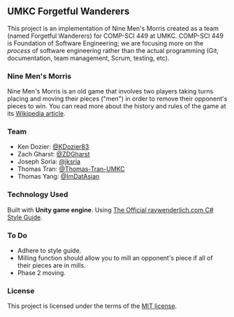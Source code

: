 ## UMKC Forgetful Wanderers
This project is an implementation of Nine Men's Morris created as a team (named Forgetful Wanderers) for COMP-SCI 449 at UMKC. COMP-SCI 449 is Foundation of Software Engineering; we are focusing more on the *process* of software engineering rather than the actual programming (Git, documentation, team management, Scrum, testing, etc).

### Nine Men's Morris
Nine Men's Morris is an old game that involves two players taking turns placing and moving their pieces ("men") in order to remove their opponent's pieces to win. You can read more about the history and rules of the game at its [Wikipedia article](https://en.wikipedia.org/wiki/Nine_men%27s_morris).

### Team
- Ken Dozier: [@KDozier83](https://github.com/KDozier83)
- Zach Gharst: [@ZDGharst](https://github.com/ZDGharst)
- Joseph Soria: [@jksria](https://github.com/jksria)
- Thomas Tran: [@Thomas-Tran-UMKC](https://github.com/Thomas-Tran-UMKC)
- Thomas Yang: [@ImDatAsian](https://github.com/ImDatAsian)

### Technology Used
Built with **Unity game engine**. Using [The Official raywenderlich.com C# Style Guide](https://github.com/raywenderlich/c-sharp-style-guide).

### To Do
- Adhere to style guide.
- Milling function should allow you to mill an opponent's piece if all of their pieces are in mills.
- Phase 2 moving.

### License
This project is licensed under the terms of the [MIT license](LICENSE).

